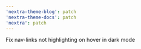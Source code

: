 ```yaml
---
'nextra-theme-blog': patch
'nextra-theme-docs': patch
'nextra': patch
---
```


Fix nav-links not highlighting on hover in dark mode
